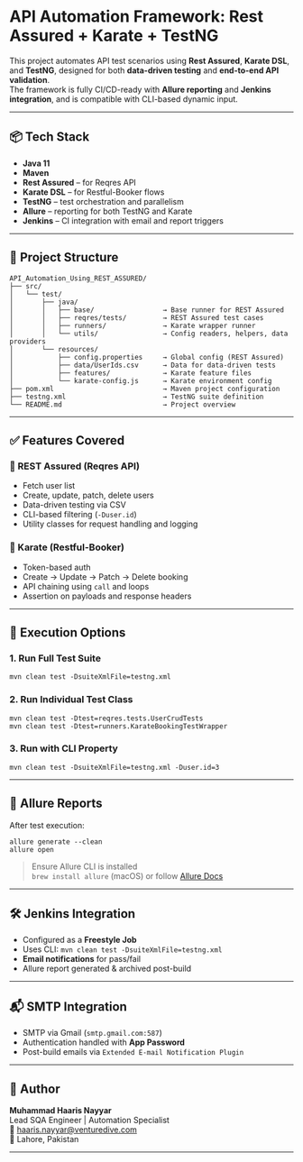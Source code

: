 # API Automation Framework: Rest Assured + Karate + TestNG

This project automates API test scenarios using **Rest Assured**, **Karate DSL**, and **TestNG**, designed for both **data-driven testing** and **end-to-end API validation**.  
The framework is fully CI/CD-ready with **Allure reporting** and **Jenkins integration**, and is compatible with CLI-based dynamic input.

---

## 📦 Tech Stack

- **Java 11**
- **Maven**
- **Rest Assured** – for Reqres API
- **Karate DSL** – for Restful-Booker flows
- **TestNG** – test orchestration and parallelism
- **Allure** – reporting for both TestNG and Karate
- **Jenkins** – CI integration with email and report triggers

---

## 📁 Project Structure

```
API_Automation_Using_REST_ASSURED/
├── src/
│   └── test/
│       ├── java/
│       │   ├── base/                 → Base runner for REST Assured
│       │   ├── reqres/tests/         → REST Assured test cases
│       │   ├── runners/              → Karate wrapper runner
│       │   └── utils/                → Config readers, helpers, data providers
│       └── resources/
│           ├── config.properties     → Global config (REST Assured)
│           ├── data/UserIds.csv      → Data for data-driven tests
│           ├── features/             → Karate feature files
│           └── karate-config.js      → Karate environment config
├── pom.xml                           → Maven project configuration
├── testng.xml                        → TestNG suite definition
└── README.md                         → Project overview
```

---

## ✅ Features Covered

### 🔹 REST Assured (Reqres API)
- Fetch user list
- Create, update, patch, delete users
- Data-driven testing via CSV
- CLI-based filtering (`-Duser.id`)
- Utility classes for request handling and logging

### 🔹 Karate (Restful-Booker)
- Token-based auth
- Create → Update → Patch → Delete booking
- API chaining using `call` and loops
- Assertion on payloads and response headers

---

## 🚀 Execution Options

### 1. Run Full Test Suite
```
mvn clean test -DsuiteXmlFile=testng.xml
```

### 2. Run Individual Test Class
```
mvn clean test -Dtest=reqres.tests.UserCrudTests
mvn clean test -Dtest=runners.KarateBookingTestWrapper
```

### 3. Run with CLI Property
```
mvn clean test -DsuiteXmlFile=testng.xml -Duser.id=3
```

---

## 🧪 Allure Reports

After test execution:
```
allure generate --clean
allure open
```

> Ensure Allure CLI is installed  
> `brew install allure` (macOS) or follow [Allure Docs](https://docs.qameta.io/allure/)

---

## 🛠 Jenkins Integration

- Configured as a **Freestyle Job**
- Uses CLI: `mvn clean test -DsuiteXmlFile=testng.xml`
- **Email notifications** for pass/fail
- Allure report generated & archived post-build

---

## 📬 SMTP Integration

- SMTP via Gmail (`smtp.gmail.com:587`)
- Authentication handled with **App Password**
- Post-build emails via `Extended E-mail Notification Plugin`

---

## 👤 Author

**Muhammad Haaris Nayyar**  
Lead SQA Engineer | Automation Specialist  
📧 haaris.nayyar@venturedive.com  
📍 Lahore, Pakistan

---
